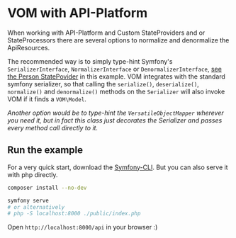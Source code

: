 # VOM with API-Platform

When working with API-Platform and Custom StateProviders and or StateProcessors there are several options to normalize and denormalize the ApiResources.

The recommended way is to simply type-hint Symfony's `SerializerInterface`, `NormalizerInterface` or `DenormalizerInterface`, [see the Person StatePovider](./src/State/PersonStateProvider.php) in this example.
VOM integrates with the standard symfony serializer, so that calling the `serialize()`, `deserialize()`, `normalize()` and `denormalize()` methods on the `Serializer` will also invoke VOM if it finds a `VOM\Model`.

_Another option would be to type-hint the `VersatileObjectMapper` wherever you need it, but in fact this class just decorates the Serializer and passes every method call directly to it._

## Run the example

For a very quick start, download the [Symfony-CLI](https://symfony.com/download). But you can also serve it with php directly.

```bash
composer install --no-dev

symfony serve
# or alternatively
# php -S localhost:8000 ./public/index.php
```

Open `http://localhost:8000/api` in your browser :)
